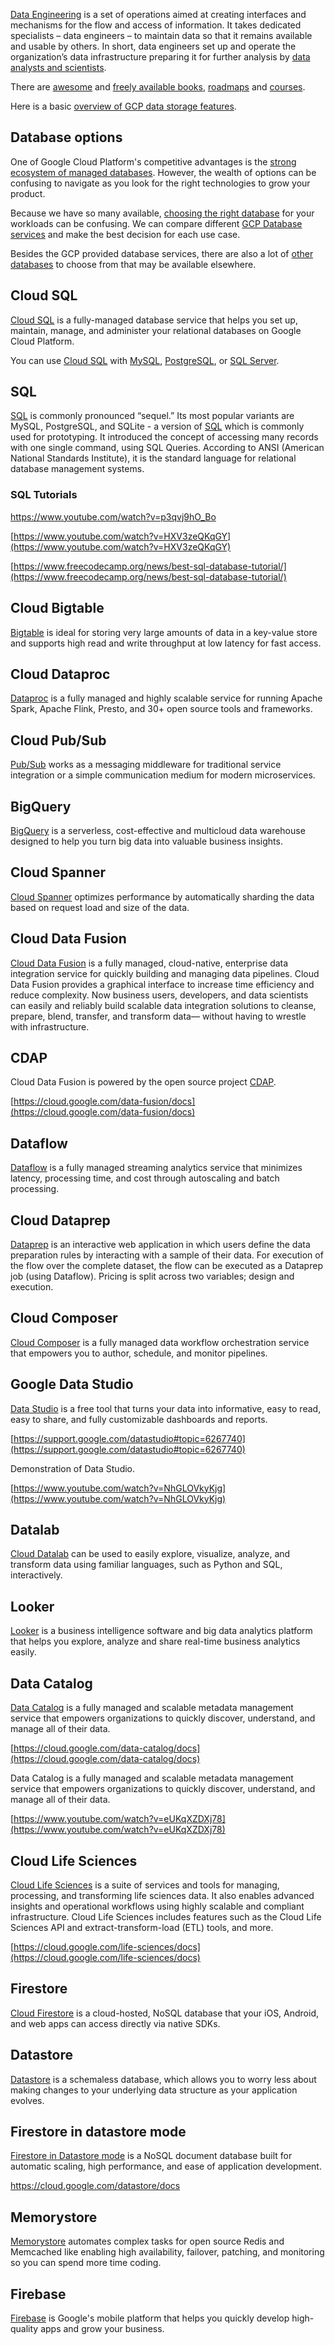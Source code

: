 

[Data Engineering](https://quanthub.com/what-is-data-engineering/) is a set of operations aimed at creating interfaces and mechanisms for the flow and access of information. It takes dedicated specialists – data engineers – to maintain data so that it remains available and usable by others. In short, data engineers set up and operate the organization’s data infrastructure preparing it for further analysis by [data analysts and scientists](Data-Science).

There are [awesome](https://github.com/igorbarinov/awesome-data-engineering) and [freely available books](https://github.com/andkret/Cookbook), [roadmaps](https://github.com/datastacktv/data-engineer-roadmap) and [courses](https://github.com/chandra1sekar/data-engineering).



Here is a basic [overview of GCP data storage features](https://www.youtube.com/watch?v=tc2940Zwvyk).


## Database options

One of Google Cloud Platform's competitive advantages is the [strong ecosystem of managed databases](https://www.youtube.com/watch?v=3aHBkfBRFEU).  However, the wealth of options can be confusing to navigate as you look for the right technologies to grow your product.  

Because we have so many available, [choosing the right database](https://www.youtube.com/watch?v=3YnLuEdGzU8) for your workloads can be confusing.
We can compare different [GCP Database services](https://cloud.google.com/products/databases) and make the best decision for each use case.

Besides the GCP provided database services, there are also a lot of [other databases](Databases) to choose from that may be available elsewhere.

## Cloud SQL

[Cloud SQL](https://cloud.google.com/sql) is a fully-managed database service that helps you set up, maintain, manage, and administer your relational databases on Google Cloud Platform.

You can use [Cloud SQL](https://www.youtube.com/watch?v=OvR2KX8GVtU) with [MySQL](https://cloud.google.com/sql/docs/mysql), [PostgreSQL](https://cloud.google.com/sql/docs/postgres), or [SQL Server](https://cloud.google.com/sql/docs/sqlserver). 


## SQL

[SQL](https://www.w3schools.com/sql/sql_intro.asp) is commonly pronounced “sequel.” Its most popular variants are MySQL, PostgreSQL, and SQLite - a version of [SQL](https://www.tutorialspoint.com/sql/index.htm) which is commonly used for prototyping. It introduced the concept of accessing many records with one single command, using SQL Queries. According to ANSI (American National Standards Institute), it is the standard language for relational database management systems.


### SQL Tutorials

https://www.youtube.com/watch?v=p3qvj9hO_Bo

[https://www.youtube.com/watch?v=HXV3zeQKqGY](https://www.youtube.com/watch?v=HXV3zeQKqGY)

[https://www.freecodecamp.org/news/best-sql-database-tutorial/](https://www.freecodecamp.org/news/best-sql-database-tutorial/)


## Cloud Bigtable

[Bigtable](Bigtable) is ideal for storing very large amounts of data in a key-value store and supports high read and write throughput at low latency for fast access.

## Cloud Dataproc

[Dataproc](Dataproc) is a fully managed and highly scalable service for running Apache Spark, Apache Flink, Presto, and 30+ open source tools and frameworks. 

## Cloud Pub/Sub

[Pub/Sub](PubSub) works as a messaging middleware for traditional service integration or a simple communication medium for modern microservices.


## BigQuery

[BigQuery](BigQuery) is a serverless, cost-effective and multicloud data warehouse designed to help you turn big data into valuable business insights.

## Cloud Spanner

[Cloud Spanner](Spanner) optimizes performance by automatically sharding the data based on request load and size of the data. 


## Cloud Data Fusion




[Cloud Data Fusion](https://cloud.google.com/data-fusion) is a fully managed, cloud-native, enterprise data integration service for quickly building and managing data pipelines. Cloud Data Fusion provides a graphical interface to increase time efficiency and reduce complexity. Now business users, developers, and data scientists can easily and reliably build scalable data integration solutions to cleanse, prepare, blend, transfer, and transform data— without having to wrestle with infrastructure.


## CDAP

Cloud Data Fusion is powered by the open source project [CDAP](https://cdap.io/).

[https://cloud.google.com/data-fusion/docs](https://cloud.google.com/data-fusion/docs)




## Dataflow

[Dataflow](Dataflow) is a fully managed streaming analytics service that minimizes latency, processing time, and cost through autoscaling and batch processing.

## Cloud Dataprep

[Dataprep](Dataprep) is an interactive web application in which users define the data preparation rules by interacting with a sample of their data. For execution of the flow over the complete dataset, the flow can be executed as a Dataprep job (using Dataflow). Pricing is split across two variables; design and execution.

## Cloud Composer

[Cloud Composer](Composer) is a fully managed data workflow orchestration service that empowers you to author, schedule, and monitor pipelines.

## Google Data Studio

[Data Studio](https://datastudio.google.com) is a free tool that turns your data into informative, easy to read, easy to share, and fully customizable dashboards and reports. 

[https://support.google.com/datastudio#topic=6267740](https://support.google.com/datastudio#topic=6267740)

Demonstration of Data Studio.

[https://www.youtube.com/watch?v=NhGLOVkyKjg](https://www.youtube.com/watch?v=NhGLOVkyKjg)


## Datalab 

[Cloud Datalab](Datalab) can be used to easily explore, visualize, analyze, and transform data using familiar languages, such as Python and SQL, interactively.




## Looker 


[Looker](Looker) is a business intelligence software and big data analytics platform that helps you explore, analyze and share real-time business analytics easily.


## Data Catalog

[Data Catalog](https://cloud.google.com/data-catalog) is a fully managed and scalable metadata management service that empowers organizations to quickly discover, understand, and manage all of their data.

[https://cloud.google.com/data-catalog/docs](https://cloud.google.com/data-catalog/docs)

Data Catalog is a fully managed and scalable metadata management service that empowers organizations to quickly discover, understand, and manage all of their data.

[https://www.youtube.com/watch?v=eUKqXZDXj78](https://www.youtube.com/watch?v=eUKqXZDXj78)


## Cloud Life Sciences

[Cloud Life Sciences](https://cloud.google.com/life-sciences) is a suite of services and tools for managing, processing, and transforming life sciences data. It also enables advanced insights and operational workflows using highly scalable and compliant infrastructure. Cloud Life Sciences includes features such as the Cloud Life Sciences API and extract-transform-load (ETL) tools, and more.

[https://cloud.google.com/life-sciences/docs](https://cloud.google.com/life-sciences/docs)


## Firestore

[Cloud Firestore](Firestore) is a cloud-hosted, NoSQL database that your iOS, Android, and web apps can access directly via native SDKs. 

## Datastore

[Datastore](Datastore) is a schemaless database, which allows you to worry less about making changes to your underlying data structure as your application evolves.

## Firestore in datastore mode

[Firestore in Datastore mode](https://cloud.google.com/datastore/docs) is a NoSQL document database built for automatic scaling, high performance, and ease of application development.

https://cloud.google.com/datastore/docs

## Memorystore

[Memorystore](Memorystore) automates complex tasks for open source Redis and Memcached like enabling high availability, failover, patching, and monitoring so you can spend more time coding.

## Firebase

[Firebase](Firebase) is Google's mobile platform that helps you quickly develop high-quality apps and grow your business.



